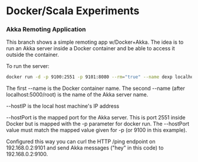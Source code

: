 # Docker/Scala Experiments

### Akka Remoting Application
This branch shows a simple remoting app w/Docker+Akka.  The idea is to run an Akka server inside a Docker container and be able to access it outside the container.  

To run the server:
```sh
docker run -d -p 9100:2551 -p 9101:8080 --rm="true" --name dexp localhost:5000/root --name Fred --hostIP 192.168.0.2 --hostPort 9100
```
The first --name is the Docker container name.  The second --name (after localhost:5000/root) is the name of the Akka server name.

--hostIP is the local host machine's IP address

--hostPort is the mapped port for the Akka server.  This is port 2551 inside Docker but is mapped with the -p parameter for docker run.  The --hostPort value must match the mapped value given for -p (or 9100 in this example).

Configured this way you can curl the HTTP /ping endpoint on 192.168.0.2:9101 and send Akka messages ("hey" in this code) to 192.168.0.2:9100.